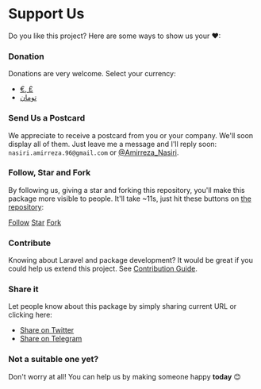 # Support Us

Do you like this project? Here are some ways to show us your ❤:

### Donation

Donations are very welcome. Select your currency:
 * [€, £](https://dashboard.yekpay.com/en/user/AmirrezaNasiri)
 * [تومان](https://zarinp.al/@amirrezan)


### Send Us a Postcard

We appreciate to receive a postcard from you or your company. We'll soon display all of them. Just leave me a message and I'll reply soon: `nasiri.amirreza.96@gmail.com` or [@Amirreza_Nasiri](https://twitter.com/amirreza_nasiri). 

 
### Follow, Star and Fork

By following us, giving a star and forking this repository, you'll make this package more visible to people. It'll take ~11s, just hit these buttons on [the repository](https://github.com/Ar4min/paykon):

<a class="github-button" href="https://github.com/AmirrezaNasiri" data-size="large" data-show-count="true" aria-label="Follow me on GitHub">Follow</a>
<a class="github-button" href="https://github.com/Ar4min/paykon" data-icon="octicon-star" data-size="large" data-show-count="true" aria-label="Star Ar4min/paykon on GitHub">Star</a>
<a class="github-button" href="https://github.com/Ar4min/paykon/fork" data-icon="octicon-repo-forked" data-size="large" data-show-count="true" aria-label="Fork Ar4min/paykon on GitHub">Fork</a>


### Contribute

Knowing about Laravel and package development? It would be great if you could help us extend this project. See [Contribution Guide](CONTRIBUTING.md).

### Share it

Let people know about this package by simply sharing current URL or clicking here:

* [Share on Twitter](https://twitter.com/share?url=https://github.com/Ar4min/paykon)
* [Share on Telegram](https://t.me/share/url?url=https://github.com/Ar4min/paykon)


### Not a suitable one yet?

Don't worry at all! You can help us by making someone happy **today** 😊
